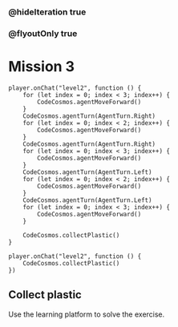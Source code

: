 ### @hideIteration true
### @flyoutOnly true
# Mission 3

```blocks
player.onChat("level2", function () {
    for (let index = 0; index < 3; index++) {
        CodeCosmos.agentMoveForward()
    }
    CodeCosmos.agentTurn(AgentTurn.Right)
    for (let index = 0; index < 2; index++) {
        CodeCosmos.agentMoveForward()
    }
    CodeCosmos.agentTurn(AgentTurn.Right)
    for (let index = 0; index < 3; index++) {
        CodeCosmos.agentMoveForward()
    }
    CodeCosmos.agentTurn(AgentTurn.Left)
    for (let index = 0; index < 2; index++) {
        CodeCosmos.agentMoveForward()
    }
    CodeCosmos.agentTurn(AgentTurn.Left)
    for (let index = 0; index < 3; index++) {
        CodeCosmos.agentMoveForward()
    }
    
    CodeCosmos.collectPlastic()
}
```

```template
player.onChat("level2", function () {
    CodeCosmos.collectPlastic()
})
```
## Collect plastic
Use the learning platform to solve the exercise.